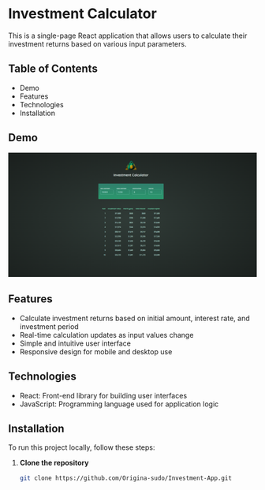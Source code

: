 # Investment Calculator

This is a single-page React application that allows users to calculate their investment returns based on various input parameters. 

## Table of Contents
- Demo
- Features
- Technologies
- Installation

## Demo

![Screenshot of my game](https://github.com/Origina-sudo/Investment-App/blob/main/01-starting-project/src/assets/Screenshot%202024-07-24%20191356.png)

## Features

- Calculate investment returns based on initial amount, interest rate, and investment period
- Real-time calculation updates as input values change
- Simple and intuitive user interface
- Responsive design for mobile and desktop use

## Technologies

- React: Front-end library for building user interfaces
- JavaScript: Programming language used for application logic

## Installation

To run this project locally, follow these steps:

1. **Clone the repository**

   ```bash
   git clone https://github.com/Origina-sudo/Investment-App.git
